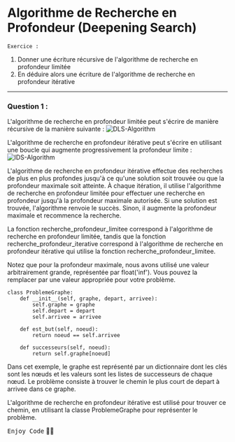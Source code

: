 # Algorithme de Recherche en Profondeur (Deepening Search)

`Exercice :` <br>
1) Donner une écriture récursive de l'algorithme de recherche en profondeur limitée 
2) En déduire alors une écriture de l'algorithme de recherche en profondeur itérative
***

### Question 1 :
L'algorithme de recherche en profondeur limitée peut s'écrire de manière récursive de la manière suivante :
![DLS-Algorithm](https://user-images.githubusercontent.com/92756846/226997831-e1d44987-adff-4819-b63a-d2a364ba59f0.jpg) <br>

L'algorithme de recherche en profondeur itérative peut s'écrire en utilisant une boucle qui augmente progressivement la profondeur limite :
![IDS-Algorithm](https://user-images.githubusercontent.com/92756846/226997960-759044cb-299a-48e0-aafa-49d06ea9c0c0.jpg) <br>

L'algorithme de recherche en profondeur itérative effectue des recherches de plus en plus profondes jusqu'à ce qu'une solution soit trouvée ou que la profondeur maximale soit atteinte. À chaque itération, il utilise l'algorithme de recherche en profondeur limitée pour effectuer une recherche en profondeur jusqu'à la profondeur maximale autorisée. Si une solution est trouvée, l'algorithme renvoie le succès. Sinon, il augmente la profondeur maximale et recommence la recherche.

La fonction recherche_profondeur_limitee correspond à l'algorithme de recherche en profondeur limitée, tandis que la fonction recherche_profondeur_iterative correspond à l'algorithme de recherche en profondeur itérative qui utilise la fonction recherche_profondeur_limitee.

Notez que pour la profondeur maximale, nous avons utilisé une valeur arbitrairement grande, représentée par float('inf'). Vous pouvez la remplacer par une valeur appropriée pour votre problème.

```
class ProblemeGraphe:
    def __init__(self, graphe, depart, arrivee):
        self.graphe = graphe
        self.depart = depart
        self.arrivee = arrivee
    
    def est_but(self, noeud):
        return noeud == self.arrivee
    
    def successeurs(self, noeud):
        return self.graphe[noeud]
```

Dans cet exemple, le graphe est représenté par un dictionnaire dont les clés sont les nœuds et les valeurs sont les listes de successeurs de chaque nœud. Le problème consiste à trouver le chemin le plus court de depart à arrivee dans ce graphe.

L'algorithme de recherche en profondeur itérative est utilisé pour trouver ce chemin, en utilisant la classe ProblemeGraphe pour représenter le problème.

<kbd>Enjoy Code</kbd> 👨‍💻
